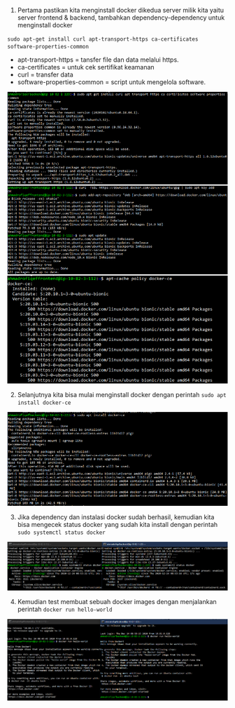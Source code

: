 1. Pertama pastikan kita menginstall docker dikedua server milik kita yaitu server frontend & backend, tambahkan dependency-dependency untuk menginstall docker

<code>sudo apt-get install curl apt-transport-https ca-certificates software-properties-common</code>

- apt-transport-https = tansfer file dan data melalui https.
- ca-certificates = untuk cek sertifikat keamanan
- curl = transfer data
- software-properties-common = script untuk mengelola software.

<img src="/week3/assets/1.png">

<img src="/week3/assets/2.png">

<img src="/week3/assets/3.png">

2. Selanjutnya kita bisa mulai menginstall docker dengan perintah <code>sudo apt install docker-ce</code>

<img src="/week3/assets/4.png">

3. Jika dependency dan instalasi docker sudah berhasil, kemudian kita bisa mengecek status docker yang sudah kita install dengan perintah <code>sudo systemctl status docker</code>

<img src="/week3/assets/5.png">

4. Kemudian test membuat sebuah docker images dengan menjalankan perintah <code>docker run hello-world</code>

<img src="/week3/assets/6.png">
